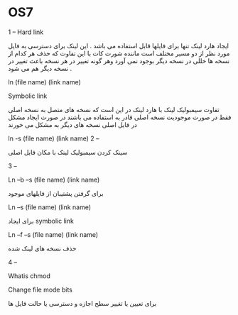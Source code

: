 # OS7
1 – 
Hard link

ایجاد هارد لینک تنها برای فایلها قابل استفاده می باشد . این لینک برای دسترسی به فایل مورد نظر از دو مسیر مختلف است ماننده شورت کات  با این تفاوت که حذف هر کدام از نسخه ها خللی در نسخه دیگر بوجود نمی آورد وهر گونه تغییر در هر نسخه باعث تغییر در نسخه دیگر هم می شود .

ln  (file name)  (link name)

Symbolic link

تفاوت سیمبولیک لینک با هارد لینک در این است که نسخه های متصل به نسخه اصلی فقط در صورت موجودیت نسخه اصلی قادر به استفاده می باشند در صورت ایجاد مشکل در فایل اصلی نسخه های دیگر به مشکل می خورند

ln  -s (file name)  (link name)
2 – 

سینک کردن سیمبولیک لینک  با مکان فایل اصلی

3 –

Ln –b –s (file name) (link name)

برای گرفتن پشتیبان از فایلهای موجود

Ln –s (file name) (link name)

برای ایجاد symbolic link

Ln –f –s (file name) (link name)

حذف نسخه های لینک شده

4 – 

Whatis chmod 

Change file mode bits

برای تعیین یا تغییر سطح اجازه و دسترسی یا حالت فایل ها
